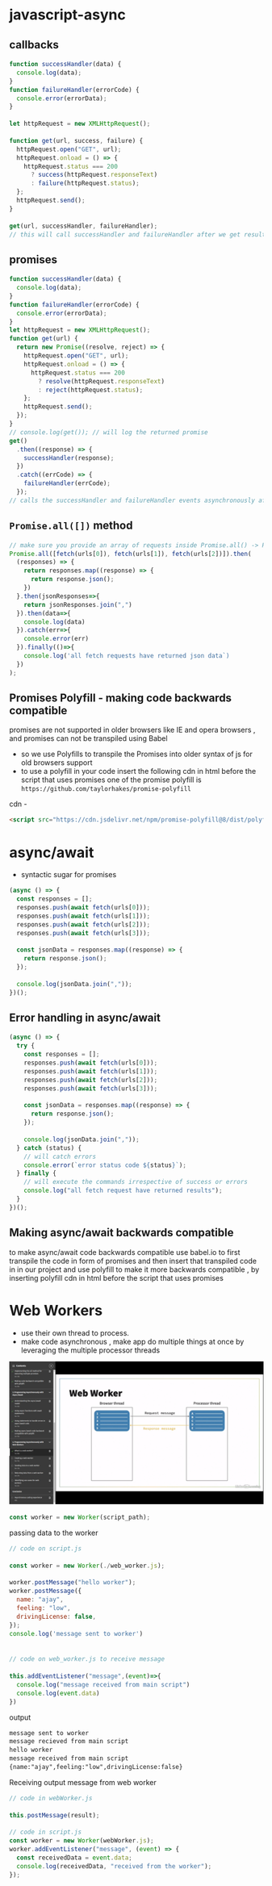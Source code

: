 # javascript-async

## callbacks

```js
function successHandler(data) {
  console.log(data);
}
function failureHandler(errorCode) {
  console.error(errorData);
}

let httpRequest = new XMLHttpRequest();

function get(url, success, failure) {
  httpRequest.open("GET", url);
  httpRequest.onload = () => {
    httpRequest.status === 200
      ? success(httpRequest.responseText)
      : failure(httpRequest.status);
  };
  httpRequest.send();
}

get(url, successHandler, failureHandler);
// this will call successHandler and failureHandler after we get results from the XMLHttpRequest
```

## promises

```js
function successHandler(data) {
  console.log(data);
}
function failureHandler(errorCode) {
  console.error(errorData);
}
let httpRequest = new XMLHttpRequest();
function get(url) {
  return new Promise((resolve, reject) => {
    httpRequest.open("GET", url);
    httpRequest.onload = () => {
      httpRequest.status === 200
        ? resolve(httpRequest.responseText)
        : reject(httpRequest.status);
    };
    httpRequest.send();
  });
}
// console.log(get()); // will log the returned promise
get()
  .then((response) => {
    successHandler(response);
  })
  .catch((errCode) => {
    failureHandler(errCode);
  });
// calls the successHandler and failureHandler events asynchronously after getting the response from the httpRequest
```

## `Promise.all([])` method

```js
// make sure you provide an array of requests inside Promise.all() -> Promise.all([a,b,c,d])
Promise.all([fetch(urls[0]), fetch(urls[1]), fetch(urls[2])]).then(
  (responses) => {
    return responses.map((response) => {
      return response.json();
    })
  }.then(jsonResponses=>{
    return jsonResponses.join(",")
  }).then(data=>{
    console.log(data)
  }).catch(err=>{
    console.error(err)
  }).finally(()=>{
    console.log('all fetch requests have returned json data`)
  })
);
```

## Promises Polyfill - making code backwards compatible

promises are not supported in older browsers like IE and opera browsers , and promises can not be transpiled using Babel

- so we use Polyfills to transpile the Promises into older syntax of js for old browsers support
- to use a polyfill in your code insert the following cdn in html before the script that uses promises
  one of the promise polyfill is `https://github.com/taylorhakes/promise-polyfill`

cdn -

```html
<script src="https://cdn.jsdelivr.net/npm/promise-polyfill@8/dist/polyfill.min.js"></script>
```

# async/await

- syntactic sugar for promises

```js
(async () => {
  const responses = [];
  responses.push(await fetch(urls[0]));
  responses.push(await fetch(urls[1]));
  responses.push(await fetch(urls[2]));
  responses.push(await fetch(urls[3]));

  const jsonData = responses.map((response) => {
    return response.json();
  });

  console.log(jsonData.join(","));
})();
```

## Error handling in async/await

```js
(async () => {
  try {
    const responses = [];
    responses.push(await fetch(urls[0]));
    responses.push(await fetch(urls[1]));
    responses.push(await fetch(urls[2]));
    responses.push(await fetch(urls[3]));

    const jsonData = responses.map((response) => {
      return response.json();
    });

    console.log(jsonData.join(","));
  } catch (status) {
    // will catch errors
    console.error(`error status code ${status}`);
  } finally {
    // will execute the commands irrespective of success or errors
    console.log("all fetch request have returned results");
  }
})();
```

## Making async/await backwards compatible

to make async/await code backwards compatible use babel.io to first transpile the code in form of promises and then insert that transpiled code in in our project and use polyfill to make it more backwards compatible , by inserting polyfill cdn in html before the script that uses promises

# Web Workers

- use their own thread to process.
- make code asynchronous , make app do multiple things at once by leveraging the multiple processor threads

![web worker working](images/web%20worker%20working.png)

```js
const worker = new Worker(script_path);
```

passing data to the worker

```js
// code on script.js

const worker = new Worker(./web_worker.js);

worker.postMessage("hello worker");
worker.postMessage({
  name: "ajay",
  feeling: "low",
  drivingLicense: false,
});
console.log('message sent to worker')


// code on web_worker.js to receive message

this.addEventListener("message",(event)=>{
  console.log("message received from main script")
  console.log(event.data)
})

```

output

```txt
message sent to worker
message recieved from main script
hello worker
message received from main script
{name:"ajay",feeling:"low",drivingLicense:false}
```

Receiving output message from web worker

```js
// code in webWorker.js

this.postMessage(result);

// code in script.js
const worker = new Worker(webWorker.js);
worker.addEventListener("message", (event) => {
  const receivedData = event.data;
  console.log(receivedData, "received from the worker");
});
```
